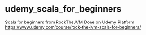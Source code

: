 # udemy_scala_for_beginners

Scala for beginners from RockTheJVM
Done on Udemy Platform
https://www.udemy.com/course/rock-the-jvm-scala-for-beginners/

